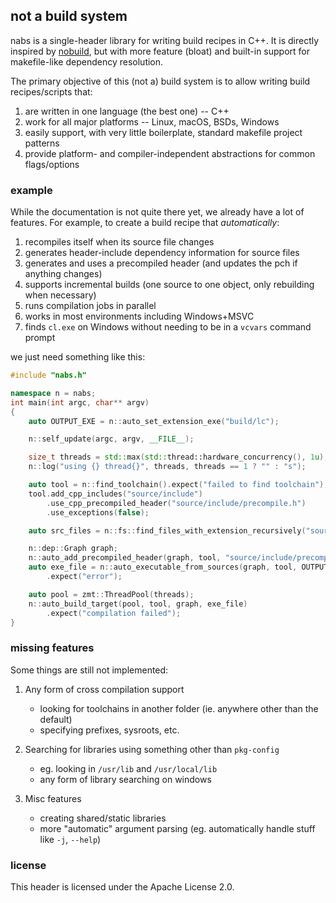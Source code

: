 ## not a build system

nabs is a single-header library for writing build recipes in C++. It is directly inspired by
[nobuild](https://github.com/tsoding/nobuild), but with more feature (bloat) and built-in support
for makefile-like dependency resolution.

The primary objective of this (not a) build system is to allow writing build recipes/scripts that:

1. are written in one language (the best one) -- C++
2. work for all major platforms -- Linux, macOS, BSDs, Windows
3. easily support, with very little boilerplate, standard makefile project patterns
4. provide platform- and compiler-independent abstractions for common flags/options


### example

While the documentation is not quite there yet, we already have a lot of features. For example, to
create a build recipe that *automatically*:

1. recompiles itself when its source file changes
2. generates header-include dependency information for source files
3. generates and uses a precompiled header (and updates the pch if anything changes)
4. supports incremental builds (one source to one object, only rebuilding when necessary)
5. runs compilation jobs in parallel
6. works in most environments including Windows+MSVC
7. finds `cl.exe` on Windows without needing to be in a `vcvars` command prompt

we just need something like this:

```cpp
#include "nabs.h"

namespace n = nabs;
int main(int argc, char** argv)
{
    auto OUTPUT_EXE = n::auto_set_extension_exe("build/lc");

    n::self_update(argc, argv, __FILE__);

    size_t threads = std::max(std::thread::hardware_concurrency(), 1u);
    n::log("using {} thread{}", threads, threads == 1 ? "" : "s");

    auto tool = n::find_toolchain().expect("failed to find toolchain");
    tool.add_cpp_includes("source/include")
        .use_cpp_precompiled_header("source/include/precompile.h")
        .use_exceptions(false);

    auto src_files = n::fs::find_files_with_extension_recursively("source", ".cpp");

    n::dep::Graph graph;
    n::auto_add_precompiled_header(graph, tool, "source/include/precompile.h", n::LANGUAGE_CPP);
    auto exe_file = n::auto_executable_from_sources(graph, tool, OUTPUT_EXE, src_files)
        .expect("error");

    auto pool = zmt::ThreadPool(threads);
    n::auto_build_target(pool, tool, graph, exe_file)
        .expect("compilation failed");
}
```

### missing features

Some things are still not implemented:

1. Any form of cross compilation support
    - looking for toolchains in another folder (ie. anywhere other than the default)
    - specifying prefixes, sysroots, etc.

2. Searching for libraries using something other than `pkg-config`
    - eg. looking in `/usr/lib` and `/usr/local/lib`
    - any form of library searching on windows

3. Misc features
    - creating shared/static libraries
    - more "automatic" argument parsing (eg. automatically handle stuff like `-j`, `--help`)




### license

This header is licensed under the Apache License 2.0.

